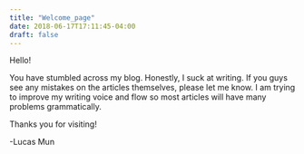```yaml
---
title: "Welcome_page"
date: 2018-06-17T17:11:45-04:00
draft: false
---
```


Hello!

You have stumbled across my blog. Honestly, I suck at writing. If you guys see any mistakes on the articles themselves, please let me know. I am trying to improve my writing voice and flow so most articles will have many problems grammatically. 

Thanks you for visiting!

-Lucas Mun

